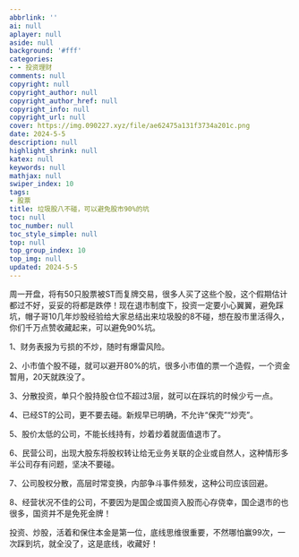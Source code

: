 ```yaml
---
abbrlink: ''
ai: null
aplayer: null
aside: null
background: '#fff'
categories:
- - 投资理财
comments: null
copyright: null
copyright_author: null
copyright_author_href: null
copyright_info: null
copyright_url: null
cover: https://img.090227.xyz/file/ae62475a131f3734a201c.png
date: 2024-5-5
description: null
highlight_shrink: null
katex: null
keywords: null
mathjax: null
swiper_index: 10
tags:
- 股票
title: 垃圾股八不碰，可以避免股市90%的坑
toc: null
toc_number: null
toc_style_simple: null
top: null
top_group_index: 10
top_img: null
updated: 2024-5-5
---
```

周一开盘，将有50只股票被ST而复牌交易，很多人买了这些个股，这个假期估计都过不好，妥妥的将都是跌停！现在退市制度下，投资一定要小心翼翼，避免踩坑，帽子哥10几年炒股经验给大家总结出来垃圾股的8不碰，想在股市里活得久，你们千万点赞收藏起来，可以避免90%坑。

1、财务表报为亏损的不炒，随时有爆雷风险。

2、小市值个股不碰，就可以避开80%的坑，很多小市值的票一个造假，一个资金暂用，20天就跌没了。

3、分散投资，单只个股持股仓位不超过3层，就可以在踩坑的时候少亏一点。

4、已经ST的公司，更不要去碰。新规早已明确，不允许“保壳”“炒壳”。

5、股价太低的公司，不能长线持有，炒着炒着就面值退市了。

6、民营公司，出现大股东将股权转让给无业务关联的企业或自然人，这种情形多半公司存有问题，坚决不要碰。

7、公司股权分散，高层时常变换，内部争斗事件频发，这种公司应该回避。

8、经营状况不佳的公司，不要因为是国企或国资入股而心存侥幸，国企退市的也很多，国资并不是免死金牌！

投资、炒股，活着和保住本金是第一位，底线思维很重要，不然哪怕赢99次，一次踩到坑，就全没了，这是底线，收藏好！
